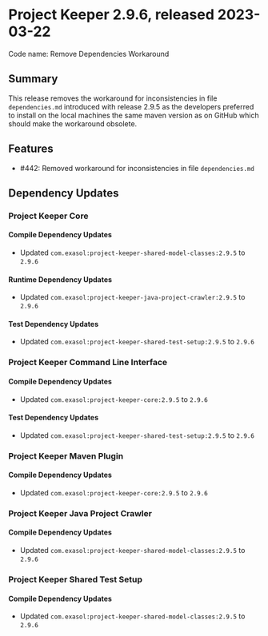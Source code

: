 # Project Keeper 2.9.6, released 2023-03-22

Code name: Remove Dependencies Workaround

## Summary

This release removes the workaround for inconsistencies in file `dependencies.md` introduced with release 2.9.5 as the developers preferred to install on the local machines the same maven version as on GitHub which should make the workaround obsolete.

## Features

* #442: Removed workaround for inconsistencies in file `dependencies.md`

## Dependency Updates

### Project Keeper Core

#### Compile Dependency Updates

* Updated `com.exasol:project-keeper-shared-model-classes:2.9.5` to `2.9.6`

#### Runtime Dependency Updates

* Updated `com.exasol:project-keeper-java-project-crawler:2.9.5` to `2.9.6`

#### Test Dependency Updates

* Updated `com.exasol:project-keeper-shared-test-setup:2.9.5` to `2.9.6`

### Project Keeper Command Line Interface

#### Compile Dependency Updates

* Updated `com.exasol:project-keeper-core:2.9.5` to `2.9.6`

#### Test Dependency Updates

* Updated `com.exasol:project-keeper-shared-test-setup:2.9.5` to `2.9.6`

### Project Keeper Maven Plugin

#### Compile Dependency Updates

* Updated `com.exasol:project-keeper-core:2.9.5` to `2.9.6`

### Project Keeper Java Project Crawler

#### Compile Dependency Updates

* Updated `com.exasol:project-keeper-shared-model-classes:2.9.5` to `2.9.6`

### Project Keeper Shared Test Setup

#### Compile Dependency Updates

* Updated `com.exasol:project-keeper-shared-model-classes:2.9.5` to `2.9.6`
